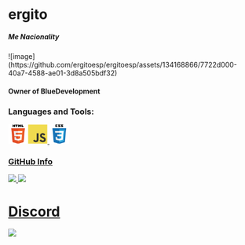 <!-- markdownlint-disable -->
# ergito 
<h5>Me Nacionality</h5>
![image](https://github.com/ergitoesp/ergitoesp/assets/134168866/7722d000-40a7-4588-ae01-3d8a505bdf32)

<h4>Owner of BlueDevelopment</h4>

<p></p>

<h3 align="left">Languages and Tools:</h3>
<a href="https://www.w3.org/html/" target="_blank" rel="noreferrer"><img src="https://raw.githubusercontent.com/devicons/devicon/master/icons/html5/html5-original-wordmark.svg" alt="html5" width="40" height="40"/><img src="https://raw.githubusercontent.com/devicons/devicon/master/icons/javascript/javascript-original.svg" alt="javascript" width="40" height="40"> 
<img src="https://raw.githubusercontent.com/devicons/devicon/master/icons/css3/css3-original-wordmark.svg" alt="css3" width="40" height="40"/>

<h3>GitHub Info</h3>

<p float="left">
  <img src="https://github-readme-stats.vercel.app/api?username=ergitoesp&show_icons=true&count_private=true&title_color=00D4FF&text_color=ffffff&icon_color=FFFFFF&bg_color=585858" height="180">
  <img src="https://github-readme-stats.vercel.app/api/top-langs/?username=ergitoesp&layout=compact&title_color=00D4FF&text_color=ffffff&icon_color=FFFFFF&bg_color=585858" height="180">
</p>
<h1>Discord</h1> 
<img src="https://lanyard.cnrad.dev/api/1095677656105767012?theme=dark&bg=292929ecf&animated=false&hideDiscrim=true&borderRadius=20px&idleMessage=Making%20some%20new%20projects.">
